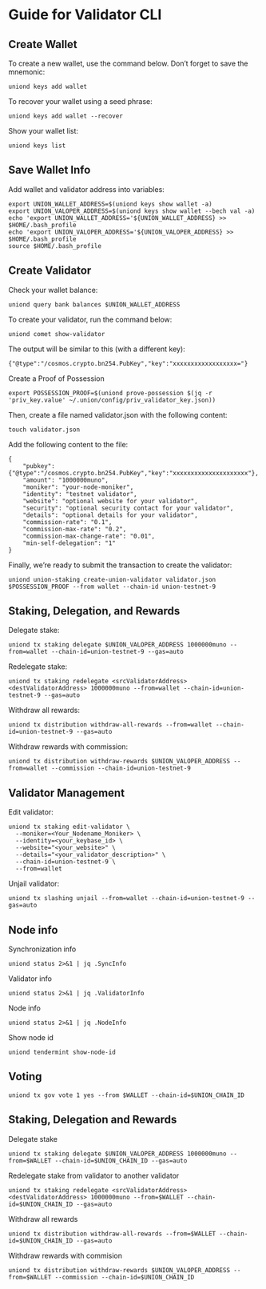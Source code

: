 # Guide for Validator CLI

## Create Wallet
To create a new wallet, use the command below. Don’t forget to save the mnemonic:
```
uniond keys add wallet
```

To recover your wallet using a seed phrase:
```
uniond keys add wallet --recover
```

Show your wallet list:
```
uniond keys list
```

## Save Wallet Info
Add wallet and validator address into variables:
```
export UNION_WALLET_ADDRESS=$(uniond keys show wallet -a)
export UNION_VALOPER_ADDRESS=$(uniond keys show wallet --bech val -a)
echo 'export UNION_WALLET_ADDRESS='${UNION_WALLET_ADDRESS} >> $HOME/.bash_profile
echo 'export UNION_VALOPER_ADDRESS='${UNION_VALOPER_ADDRESS} >> $HOME/.bash_profile
source $HOME/.bash_profile
```

## Create Validator

Check your wallet balance:
```
uniond query bank balances $UNION_WALLET_ADDRESS
```
To create your validator, run the command below:
```
uniond comet show-validator
```
The output will be similar to this (with a different key):
```
{"@type":"/cosmos.crypto.bn254.PubKey","key":"xxxxxxxxxxxxxxxxxx="}
```
Create a Proof of Possession
```
export POSSESSION_PROOF=$(uniond prove-possession $(jq -r 'priv_key.value' ~/.union/config/priv_validator_key.json))
```
Then, create a file named validator.json with the following content:
```
touch validator.json
```
Add the following content to the file:

```
{
    "pubkey": {"@type":"/cosmos.crypto.bn254.PubKey","key":"xxxxxxxxxxxxxxxxxxxxx"},
    "amount": "1000000muno",
    "moniker": "your-node-moniker",
    "identity": "testnet validator",
    "website": "optional website for your validator",
    "security": "optional security contact for your validator",
    "details": "optional details for your validator",
    "commission-rate": "0.1",
    "commission-max-rate": "0.2",
    "commission-max-change-rate": "0.01",
    "min-self-delegation": "1"
}
```
Finally, we’re ready to submit the transaction to create the validator:

```
uniond union-staking create-union-validator validator.json $POSSESSION_PROOF --from wallet --chain-id union-testnet-9
```
## Staking, Delegation, and Rewards
Delegate stake:
```
uniond tx staking delegate $UNION_VALOPER_ADDRESS 1000000muno --from=wallet --chain-id=union-testnet-9 --gas=auto
```

Redelegate stake:
```
uniond tx staking redelegate <srcValidatorAddress> <destValidatorAddress> 1000000muno --from=wallet --chain-id=union-testnet-9 --gas=auto
```

Withdraw all rewards:
```
uniond tx distribution withdraw-all-rewards --from=wallet --chain-id=union-testnet-9 --gas=auto
```

Withdraw rewards with commission:
```
uniond tx distribution withdraw-rewards $UNION_VALOPER_ADDRESS --from=wallet --commission --chain-id=union-testnet-9
```

## Validator Management
Edit validator:
```
uniond tx staking edit-validator \
  --moniker=<Your_Nodename_Moniker> \
  --identity=<your_keybase_id> \
  --website="<your_website>" \
  --details="<your_validator_description>" \
  --chain-id=union-testnet-9 \
  --from=wallet
```

Unjail validator:
```
uniond tx slashing unjail --from=wallet --chain-id=union-testnet-9 --gas=auto
```
## Node info
Synchronization info

```
uniond status 2>&1 | jq .SyncInfo
```
Validator info

```
uniond status 2>&1 | jq .ValidatorInfo
```
Node info

```
uniond status 2>&1 | jq .NodeInfo
```
Show node id

```
uniond tendermint show-node-id
```
## Voting

```
uniond tx gov vote 1 yes --from $WALLET --chain-id=$UNION_CHAIN_ID
```
## Staking, Delegation and Rewards
Delegate stake

```
uniond tx staking delegate $UNION_VALOPER_ADDRESS 1000000muno --from=$WALLET --chain-id=$UNION_CHAIN_ID --gas=auto
```
Redelegate stake from validator to another validator

```
uniond tx staking redelegate <srcValidatorAddress> <destValidatorAddress> 1000000muno --from=$WALLET --chain-id=$UNION_CHAIN_ID --gas=auto
```
Withdraw all rewards

```
uniond tx distribution withdraw-all-rewards --from=$WALLET --chain-id=$UNION_CHAIN_ID --gas=auto
```
Withdraw rewards with commision

```
uniond tx distribution withdraw-rewards $UNION_VALOPER_ADDRESS --from=$WALLET --commission --chain-id=$UNION_CHAIN_ID
```

